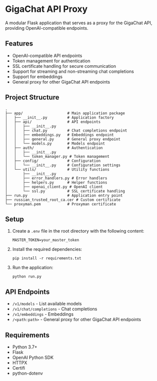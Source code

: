 # GigaChat API Proxy

A modular Flask application that serves as a proxy for the GigaChat API, providing OpenAI-compatible endpoints.

## Features

- OpenAI-compatible API endpoints
- Token management for authentication
- SSL certificate handling for secure communication
- Support for streaming and non-streaming chat completions
- Support for embeddings
- General proxy for other GigaChat API endpoints

## Project Structure

```
.
├── app/                    # Main application package
│   ├── __init__.py         # Application factory
│   ├── api/                # API endpoints
│   │   ├── __init__.py
│   │   ├── chat.py         # Chat completions endpoint
│   │   ├── embeddings.py   # Embeddings endpoint
│   │   ├── general.py      # General proxy endpoint
│   │   └── models.py       # Models endpoint
│   ├── auth/               # Authentication
│   │   ├── __init__.py
│   │   └── token_manager.py # Token management
│   ├── config/             # Configuration
│   │   └── __init__.py     # Configuration settings
│   └── utils/              # Utility functions
│       ├── __init__.py
│       ├── error_handlers.py # Error handlers
│       ├── helpers.py      # Helper functions
│       ├── openai_client.py # OpenAI client
│       └── ssl.py          # SSL certificate handling
├── run.py                  # Application entry point
├── russian_trusted_root_ca.cer # Custom certificate
└── proxyman.pem            # Proxyman certificate
```

## Setup

1. Create a `.env` file in the root directory with the following content:
   ```
   MASTER_TOKEN=your_master_token
   ```

2. Install the required dependencies:
   ```
   pip install -r requirements.txt
   ```

3. Run the application:
   ```
   python run.py
   ```

## API Endpoints

- `/v1/models` - List available models
- `/v1/chat/completions` - Chat completions
- `/v1/embeddings` - Embeddings
- `/<path:path>` - General proxy for other GigaChat API endpoints

## Requirements

- Python 3.7+
- Flask
- OpenAI Python SDK
- HTTPX
- Certifi
- python-dotenv
